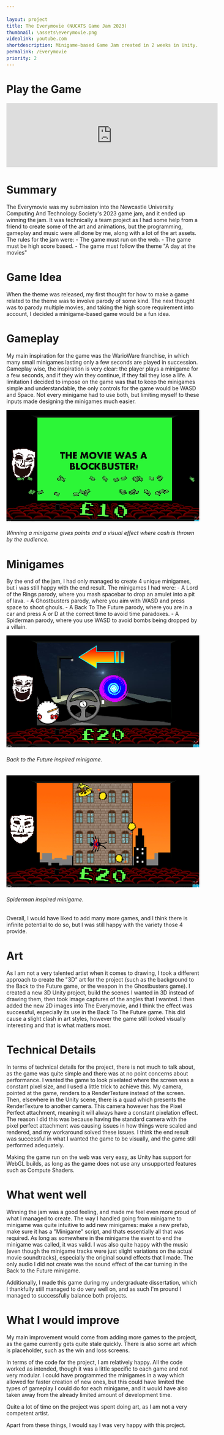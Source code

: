 ```yaml
---

layout: project
title: The Everymovie (NUCATS Game Jam 2023)
thumbnail: \assets\everymovie.png
videolink: youtube.com
shortdescription: Minigame-based Game Jam created in 2 weeks in Unity.
permalink: /Everymovie
priority: 2
---
```


<h1>Play the Game</h1>
<iframe frameborder="0" src="https://itch.io/embed/1981362" width="552" height="167"><a href="https://heavymetalgamedev.itch.io/the-everymovie">The Everymovie by HeavyMetalGameDev</a></iframe>
<h1>Summary</h1>
The Everymovie was my submission into the Newcastle University Computing And Technology Society's 2023 game jam, and it ended up winning the jam. It was technically a team project as I had some help from a friend to create some of the art and animations, but the programming, gameplay and music were all done by me, along with a lot of the art assets. The rules for the jam were:
- The game must run on the web.
- The game must be high score based.
- The game must follow the theme "A day at the movies"

<h1>Game Idea</h1>
When the theme was released, my first thought for how to make a game related to the theme was to involve parody of some kind. The next thought was to parody multiple movies, and taking the high score requirement into account, I decided a minigame-based game would be a fun idea.
<h1>Gameplay</h1>
My main inspiration for the game was the WarioWare franchise, in which many small minigames lasting only a few seconds are played in succession. Gameplay wise, the inspiration is very clear: the player plays a minigame for a few seconds, and if they win they continue, if they fail they lose a life.
A limitation I decided to impose on the game was that to keep the minigames simple and understandable, the only controls for the game would be WASD and Space. Not every minigame had to use both, but limiting myself to these inputs made designing the minigames much easier.

![image](\assets\movieWin.png)
<h6>Winning a minigame gives points and a visual effect where cash is thrown by the audience.</h6> 


<h1>Minigames</h1>
By the end of the jam, I had only managed to create 4 unique minigames, but i was still happy with the end result. The minigames I had were:
- A Lord of the Rings parody, where you mash spacebar to drop an amulet into a pit of lava.
- A Ghostbusters parody, where you aim with WASD and press space to shoot ghouls.
- A Back To The Future parody, where you are in a car and press A or D at the correct time to avoid time paradoxes.
- A Spiderman parody, where you use WASD to avoid bombs being dropped by a villain.

![image](\assets\movieCar.png)
<h6>Back to the Future inspired minigame.</h6> 

![image](\assets\movieSpider.png)
<h6>Spiderman inspired minigame.</h6> 
Overall, I would have liked to add many more games, and I think there is infinite potential to do so, but I was still happy with the variety those 4 provide.

<h1>Art</h1>
As I am not a very talented artist when it comes to drawing, I took a different approach to create the "3D" art for the project (such as the background to the Back to the Future game, or the weapon in the Ghostbusters game). I created a new 3D Unity project, build the scenes I wanted in 3D instead of drawing them, then took image captures of the angles that I wanted. I then added the new 2D images into The Everymovie, and I think the effect was successful, especially its use in the Back To The Future game.
This did cause a slight clash in art styles, however the game still looked visually interesting and that is what matters most.
<h1>Technical Details</h1>
In terms of technical details for the project, there is not much to talk about, as the game was quite simple and there was at no point concerns about performance.
I wanted the game to look pixelated where the screen was a constant pixel size, and I used a little trick to achieve this. My camera, pointed at the game, renders to a RenderTexture instead of the screen. Then, elsewhere in the Unity scene, there is a quad which presents the RenderTexture to another camera. This camera however has the Pixel Perfect attachment, meaning it will always have a constant pixelation effect. The reason I did this was because having the standard camera with the pixel perfect attachment was causing issues in how things were scaled and rendered, and my workaround solved these issues. I think the end result was successful in what I wanted the game to be visually, and the game still performed adequately.

Making the game run on the web was very easy, as Unity has support for WebGL builds, as long as the game does not use any unsupported features such as Compute Shaders.

<h1>What went well</h1>
Winning the jam was a good feeling, and made me feel even more proud of what I managed to create. The way I handled going from minigame to minigame was quite intuitive to add new minigames: make a new prefab, make sure it has a "Minigame" script, and thats essentially all that was required. As long as somewhere in the minigame the event to end the minigame was called, it was valid.
I was also quite happy with the music (even though the minigame tracks were just slight variations on the actual movie soundtracks), especially the original sound effects that I made. The only audio I did not create was the sound effect of the car turning in the Back to the Future minigame.

Additionally, I made this game during my undergraduate dissertation, which I thankfully still managed to do very well on, and as such I'm pround I managed to successfully balance both projects.
<h1>What I would improve</h1>
My main improvement would come from adding more games to the project, as the game currently gets quite stale quickly. There is also some art which is placeholder, such as the win and loss screens.

In terms of the code for the project, I am relatively happy. All the code worked as intended, though it was a little specific to each game and not very modular. I could have programmed the minigames in a way which allowed for faster creation of new ones, but this could have limited the types of gameplay I could do for each minigame, and it would have also taken away from the already limited amount of development time.

Quite a lot of time on the project was spent doing art, as I am not a very competent artist.

Apart from these things, I would say I was very happy with this project.
